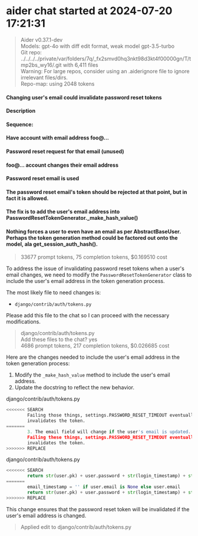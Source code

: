 
# aider chat started at 2024-07-20 17:21:31

> Aider v0.37.1-dev  
> Models: gpt-4o with diff edit format, weak model gpt-3.5-turbo  
> Git repo: ../../../../private/var/folders/7q/_fx2smvd0hq3nkt98d3kt4f00000gn/T/tmp2bs_wy16/.git with 6,411 files  
> Warning: For large repos, consider using an .aiderignore file to ignore irrelevant files/dirs.  
> Repo-map: using 2048 tokens  

#### Changing user's email could invalidate password reset tokens  
#### Description  
#### 	  
#### Sequence:  
#### Have account with email address foo@…  
#### Password reset request for that email (unused)  
#### foo@… account changes their email address  
#### Password reset email is used  
#### The password reset email's token should be rejected at that point, but in fact it is allowed.  
#### The fix is to add the user's email address into ​PasswordResetTokenGenerator._make_hash_value()  
#### Nothing forces a user to even have an email as per AbstractBaseUser. Perhaps the token generation method could be factored out onto the model, ala get_session_auth_hash().  
> 33677 prompt tokens, 75 completion tokens, $0.169510 cost  

To address the issue of invalidating password reset tokens when a user's email changes, we need to modify the `PasswordResetTokenGenerator` class to include the user's email address in the token generation process.

The most likely file to need changes is:
- `django/contrib/auth/tokens.py`

Please add this file to the chat so I can proceed with the necessary modifications.

> django/contrib/auth/tokens.py  
> Add these files to the chat? yes  
> 4686 prompt tokens, 217 completion tokens, $0.026685 cost  

Here are the changes needed to include the user's email address in the token generation process:

1. Modify the `_make_hash_value` method to include the user's email address.
2. Update the docstring to reflect the new behavior.

django/contrib/auth/tokens.py
```python
<<<<<<< SEARCH
        Failing those things, settings.PASSWORD_RESET_TIMEOUT eventually
        invalidates the token.
=======
        3. The email field will change if the user's email is updated.
        Failing these things, settings.PASSWORD_RESET_TIMEOUT eventually
        invalidates the token.
>>>>>>> REPLACE
```

django/contrib/auth/tokens.py
```python
<<<<<<< SEARCH
        return str(user.pk) + user.password + str(login_timestamp) + str(timestamp)
=======
        email_timestamp = '' if user.email is None else user.email
        return str(user.pk) + user.password + str(login_timestamp) + str(email_timestamp) + str(timestamp)
>>>>>>> REPLACE
```

This change ensures that the password reset token will be invalidated if the user's email address is changed.

> Applied edit to django/contrib/auth/tokens.py  
